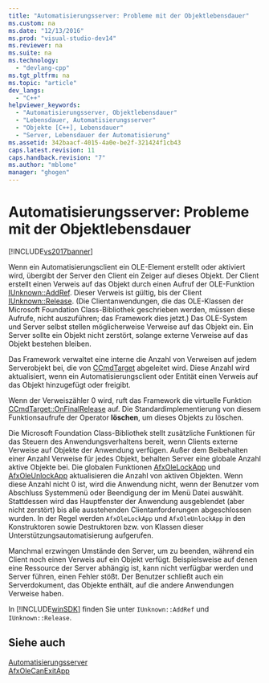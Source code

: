 ```yaml
---
title: "Automatisierungsserver: Probleme mit der Objektlebensdauer"
ms.custom: na
ms.date: "12/13/2016"
ms.prod: "visual-studio-dev14"
ms.reviewer: na
ms.suite: na
ms.technology: 
  - "devlang-cpp"
ms.tgt_pltfrm: na
ms.topic: "article"
dev_langs: 
  - "C++"
helpviewer_keywords: 
  - "Automatisierungsserver, Objektlebensdauer"
  - "Lebensdauer, Automatisierungsserver"
  - "Objekte [C++], Lebensdauer"
  - "Server, Lebensdauer der Automatisierung"
ms.assetid: 342baacf-4015-4a0e-be2f-321424f1cb43
caps.latest.revision: 11
caps.handback.revision: "7"
ms.author: "mblome"
manager: "ghogen"
---
```

# Automatisierungsserver: Probleme mit der Objektlebensdauer
[!INCLUDE[vs2017banner](../assembler/inline/includes/vs2017banner.md)]

Wenn ein Automatisierungsclient ein OLE\-Element erstellt oder aktiviert wird, übergibt der Server den Client ein Zeiger auf dieses Objekt.  Der Client erstellt einen Verweis auf das Objekt durch einen Aufruf der OLE\-Funktion [IUnknown::AddRef](http://msdn.microsoft.com/library/windows/desktop/ms691379).  Dieser Verweis ist gültig, bis der Client [IUnknown::Release](http://msdn.microsoft.com/library/windows/desktop/ms682317). \(Die Clientanwendungen, die das OLE\-Klassen der Microsoft Foundation Class\-Bibliothek geschrieben werden, müssen diese Aufrufe, nicht auszuführen; das Framework dies jetzt.\) Das OLE\-System und Server selbst stellen möglicherweise Verweise auf das Objekt ein.  Ein Server sollte ein Objekt nicht zerstört, solange externe Verweise auf das Objekt bestehen bleiben.  
  
 Das Framework verwaltet eine interne die Anzahl von Verweisen auf jedem Serverobjekt bei, die von [CCmdTarget](../mfc/reference/ccmdtarget-class.md) abgeleitet wird.  Diese Anzahl wird aktualisiert, wenn ein Automatisierungsclient oder Entität einen Verweis auf das Objekt hinzugefügt oder freigibt.  
  
 Wenn der Verweiszähler 0 wird, ruft das Framework die virtuelle Funktion [CCmdTarget::OnFinalRelease](../Topic/CCmdTarget::OnFinalRelease.md) auf.  Die Standardimplementierung von diesem Funktionsaufrufe der Operator **löschen**, um dieses Objekts zu löschen.  
  
 Die Microsoft Foundation Class\-Bibliothek stellt zusätzliche Funktionen für das Steuern des Anwendungsverhaltens bereit, wenn Clients externe Verweise auf Objekte der Anwendung verfügen.  Außer dem Beibehalten einer Anzahl Verweise für jedes Objekt, behalten Server eine globale Anzahl aktive Objekte bei.  Die globalen Funktionen [AfxOleLockApp](../Topic/AfxOleLockApp.md) und [AfxOleUnlockApp](../Topic/AfxOleUnlockApp.md) aktualisieren die Anzahl von aktiven Objekten.  Wenn diese Anzahl nicht 0 ist, wird die Anwendung nicht, wenn der Benutzer vom Abschluss Systemmenü oder Beendigung der im Menü Datei auswählt.  Stattdessen wird das Hauptfenster der Anwendung ausgeblendet \(aber nicht zerstört\) bis alle ausstehenden Clientanforderungen abgeschlossen wurden.  In der Regel werden `AfxOleLockApp` und `AfxOleUnlockApp` in den Konstruktoren sowie Destruktoren bzw. von Klassen dieser Unterstützungsautomatisierung aufgerufen.  
  
 Manchmal erzwingen Umstände den Server, um zu beenden, während ein Client noch einen Verweis auf ein Objekt verfügt.  Beispielsweise auf denen eine Ressource der Server abhängig ist, kann nicht verfügbar werden und Server führen, einen Fehler stößt.  Der Benutzer schließt auch ein Serverdokument, das Objekte enthält, auf die andere Anwendungen Verweise haben.  
  
 In [!INCLUDE[winSDK](../atl/includes/winsdk_md.md)] finden Sie unter `IUnknown::AddRef` und `IUnknown::Release`.  
  
## Siehe auch  
 [Automatisierungsserver](../mfc/automation-servers.md)   
 [AfxOleCanExitApp](../Topic/AfxOleCanExitApp.md)